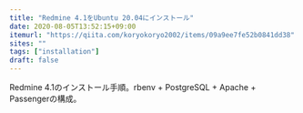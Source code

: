 ```yaml
---
title: "Redmine 4.1をUbuntu 20.04にインストール"
date: 2020-08-05T13:52:15+09:00
itemurl: "https://qiita.com/koryokoryo2002/items/09a9ee7fe52b0841dd38"
sites: ""
tags: ["installation"]
draft: false
---
```


Redmine 4.1のインストール手順。rbenv + PostgreSQL + Apache + Passengerの構成。
